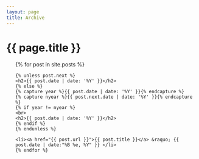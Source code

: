 ```yaml
---
layout: page
title: Archive
---
```


# {{ page.title }}

<ul>
    {% for post in site.posts %}

    {% unless post.next %}
    <h2>{{ post.date | date: '%Y' }}</h2>
    {% else %}
    {% capture year %}{{ post.date | date: '%Y' }}{% endcapture %}
    {% capture nyear %}{{ post.next.date | date: '%Y' }}{% endcapture %}
    {% if year != nyear %}
    <br>
    <h2>{{ post.date | date: '%Y' }}</h2>
    {% endif %}
    {% endunless %}

    <li><a href="{{ post.url }}">{{ post.title }}</a> &raquo; {{ post.date | date:"%B %e, %Y" }} </li>
    {% endfor %}
</ul>
